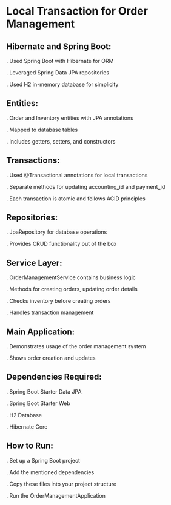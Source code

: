 # Local Transaction for Order Management

## Hibernate and Spring Boot:

. Used Spring Boot with Hibernate for ORM

. Leveraged Spring Data JPA repositories

. Used H2 in-memory database for simplicity


## Entities:

. Order and Inventory entities with JPA annotations

. Mapped to database tables

. Includes getters, setters, and constructors


## Transactions:

. Used @Transactional annotations for local transactions

. Separate methods for updating accounting_id and payment_id

. Each transaction is atomic and follows ACID principles


## Repositories:

. JpaRepository for database operations

. Provides CRUD functionality out of the box


## Service Layer:

. OrderManagementService contains business logic

. Methods for creating orders, updating order details

. Checks inventory before creating orders

. Handles transaction management


## Main Application:

. Demonstrates usage of the order management system

. Shows order creation and updates



## Dependencies Required:

. Spring Boot Starter Data JPA

. Spring Boot Starter Web

. H2 Database

. Hibernate Core

## How to Run:

. Set up a Spring Boot project

. Add the mentioned dependencies

. Copy these files into your project structure

. Run the OrderManagementApplication
